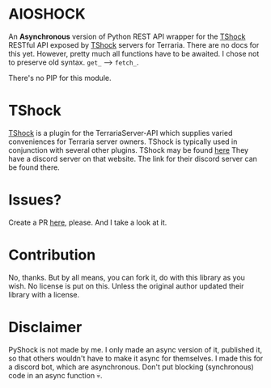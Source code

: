 AIOSHOCK
=======

An **Asynchronous** version of Python REST API wrapper for the [TShock](https://tshock.co/xf/) RESTful API exposed by [TShock](https://tshock.co/xf/) servers for Terraria.
There are no docs for this yet. However, pretty much all functions have to be awaited. I chose not to preserve old syntax. `get_` --> `fetch_`.

There's no PIP for this module.


TShock
======

[TShock](https://tshock.co/xf/) is a plugin for the TerrariaServer-API which supplies varied conveniences for Terraria server owners. TShock is typically used in conjunction with several other plugins. TShock may be found [here](https://tshock.co/xf/)
They have a discord server on that website. The link for their discord server can be found there.

Issues?
=======

Create a PR [here](https://github.com/Dr-Insanity/aioshock/pulls), please. And I take a look at it.


Contribution
============

No, thanks. But by all means, you can fork it, do with this library as you wish. No license is put on this. Unless the original author updated their library with a license.


Disclaimer
==========

PyShock is not made by me. I only made an async version of it, published it, so that others wouldn't have to make it async for themselves.
I made this for a discord bot, which are asynchronous. Don't put blocking (synchronous) code in an async function 💀.

